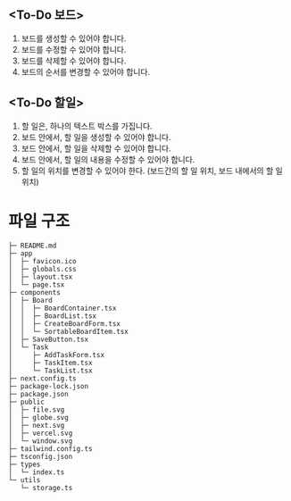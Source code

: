 ## <To-Do 보드>

1. 보드를 생성할 수 있어야 합니다.
2. 보드를 수정할 수 있어야 합니다.
3. 보드를 삭제할 수 있어야 합니다.
4. 보드의 순서를 변경할 수 있어야 합니다.

## <To-Do 할일>

1. 할 일은, 하나의 텍스트 박스를 가집니다.
2. 보드 안에서, 할 일을 생성할 수 있어야 합니다.
3. 보드 안에서, 할 일을 삭제할 수 있어야 합니다.
4. 보드 안에서, 할 일의 내용을 수정할 수 있어야 합니다.
5. 할 일의 위치를 변경할 수 있어야 한다. (보드간의 할 일 위치, 보드 내에서의 할 일 위치)

# 파일 구조

```
├─ README.md
├─ app
│  ├─ favicon.ico
│  ├─ globals.css
│  ├─ layout.tsx
│  └─ page.tsx
├─ components
│  ├─ Board
│  │  ├─ BoardContainer.tsx
│  │  ├─ BoardList.tsx
│  │  ├─ CreateBoardForm.tsx
│  │  └─ SortableBoardItem.tsx
│  ├─ SaveButton.tsx
│  └─ Task
│     ├─ AddTaskForm.tsx
│     ├─ TaskItem.tsx
│     └─ TaskList.tsx
├─ next.config.ts
├─ package-lock.json
├─ package.json
├─ public
│  ├─ file.svg
│  ├─ globe.svg
│  ├─ next.svg
│  ├─ vercel.svg
│  └─ window.svg
├─ tailwind.config.ts
├─ tsconfig.json
├─ types
│  └─ index.ts
└─ utils
   └─ storage.ts
```
